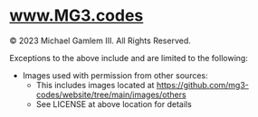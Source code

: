 # www.MG3.codes

© 2023 Michael Gamlem III. All Rights Reserved.

Exceptions to the above include and are limited to the following:
- Images used with permission from other sources:
	- This includes images located at https://github.com/mg3-codes/website/tree/main/images/others
	- See LICENSE at above location for details
